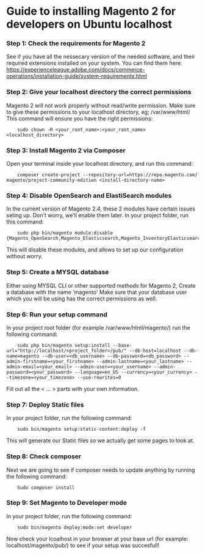 # Guide to installing Magento 2 for developers on Ubuntu localhost

### Step 1: Check the requirements for Magento 2
See if you have all the nessecary version of the needed software, and their required extensions installed on your system.
You can find them here: https://experienceleague.adobe.com/docs/commerce-operations/installation-guide/system-requirements.html

### Step 2: Give your localhost directory the correct permissions
Magento 2 will not work properly without read/write permission. Make sure to give these permissions to your localhost directory, eg; /var/www/html/
This command will ensure you have the right permissions:

        sudo chown -R <your_root_name>:<your_root_name> <localhost_directory>
        
### Step 3: Install Magento 2 via Composer
Open your terminal inside your localhost directory, and run this command:

        composer create-project --repository-url=https://repo.magento.com/ magento/project-community-edition <install-directory-name>
        
### Step 4: Disable OpenSearch and ElastiSearch modules
In the current version of Magento 2.4, these 2 modules have certain issues seting up. Don't worry, we'll enable them later.
In your project folder, run this command:
        
        sudo php bin/magento module:disable {Magento_OpenSearch,Magento_Elasticsearch,Magento_InventoryElasticsearch,Magento_Elasticsearch7}
        
This will disable these modules, and allows to set up our configuration without worry.

### Step 5: Create a MYSQL database
Either using MYSQL CLI or other supported methods for Magento 2, Create a database with the name 'magento'
Make sure that your database user which you will be using has the correct permissions as well.

### Step 6: Run your setup command
In your project root folder (for example /var/www/html/magento/) run the following command:

        sudo php bin/magento setup:install --base-url="http://localhost/<project_folder>/pub/" --db-host=localhost --db-name=magento --db-user=<db_username> --db-password=<db_password> --admin-firstname=<your_firstname> --admin-lastname=<your_lastname> --admin-email=<your_email> --admin-user=<your_username> --admin-password=<your_password> --language=en_US --currency=<your_currency> --timezone=<your_timezone> --use-rewrites=0
        
Fill out all the < ... > parts with your own information.

### Step 7: Deploy Static files
In your project folder, run the following command:

        sudo bin/magento setup:static-content:deploy -f

This will generate our Static files so we actually get some pages to look at.

### Step 8: Check composer
Next we are going to see if composer needs to update anything by running the following command:

        Sudo composer install

### Step 9: Set Magento to Developer mode
In your project folder, run the following command:

        sudo bin/magento deploy:mode:set developer

Now check your lcoalhost in your browser at your base url (for example: localhost/magento/pub/) to see if your setup was succesfull!




